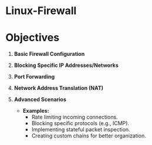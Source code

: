 # Linux-Firewall

# Objectives

1. **Basic Firewall Configuration**

2. **Blocking Specific IP Addresses/Networks**

3. **Port Forwarding**

4. **Network Address Translation (NAT)**

5. **Advanced Scenarios**
    - **Examples:**
        - Rate limiting incoming connections.
        - Blocking specific protocols (e.g., ICMP).
        - Implementing stateful packet inspection.
        - Creating custom chains for better organization.
